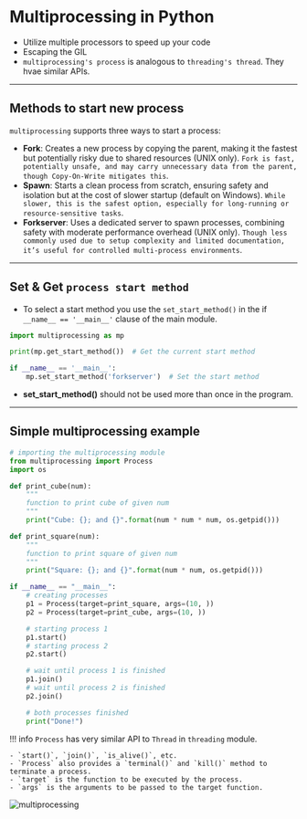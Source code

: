 # Multiprocessing in Python

- Utilize multiple processors to speed up your code
- Escaping the GIL
- `multiprocessing's process` is analogous to `threading's thread`. They hvae similar APIs.

---

## Methods to start new process

`multiprocessing` supports three ways to start a process:

- **Fork**: Creates a new process by copying the parent, making it the fastest but potentially risky due to shared resources (UNIX only). `Fork is fast, potentially unsafe, and may carry unnecessary data from the parent, though Copy-On-Write mitigates this`.
- **Spawn**: Starts a clean process from scratch, ensuring safety and isolation but at the cost of slower startup (default on Windows). `While slower, this is the safest option, especially for long-running or resource-sensitive tasks`.
- **Forkserver**: Uses a dedicated server to spawn processes, combining safety with moderate performance overhead (UNIX only). `Though less commonly used due to setup complexity and limited documentation, it’s useful for controlled multi-process environments`.

---

## Set & Get `process start method`

- To select a start method you use the `set_start_method()` in the if `__name__ == '__main__'` clause of the main module.

```python
import multiprocessing as mp

print(mp.get_start_method())  # Get the current start method

if __name__ == '__main__':
    mp.set_start_method('forkserver')  # Set the start method
```

- **set_start_method()** should not be used more than once in the program.

---

## Simple multiprocessing example

```python
# importing the multiprocessing module
from multiprocessing import Process
import os

def print_cube(num):
    """
    function to print cube of given num
    """
    print("Cube: {}; and {}".format(num * num * num, os.getpid()))

def print_square(num):
    """
    function to print square of given num
    """
    print("Square: {}; and {}".format(num * num, os.getpid()))

if __name__ == "__main__":
    # creating processes
    p1 = Process(target=print_square, args=(10, ))
    p2 = Process(target=print_cube, args=(10, ))

    # starting process 1
    p1.start()
    # starting process 2
    p2.start()

    # wait until process 1 is finished
    p1.join()
    # wait until process 2 is finished
    p2.join()

    # both processes finished
    print("Done!")
```

!!! info
    `Process` has very similar API to `Thread` in `threading` module.

    - `start()`, `join()`, `is_alive()`, etc.
    - `Process` also provides a `terminal()` and `kill()` method to terminate a process.
    - `target` is the function to be executed by the process.
    - `args` is the arguments to be passed to the target function.

![multiprocessing](../images/multithreading/Multiprocessing-Python.png)

